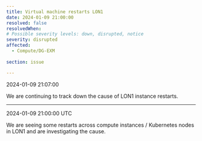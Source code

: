 ```yaml
---
title: Virtual machine restarts LON1
date: 2024-01-09 21:00:00
resolved: false
resolvedWhen: 
# Possible severity levels: down, disrupted, notice
severity: disrupted 
affected:
  - Compute/DG-EXM
    
section: issue

---
```


2024-01-09 21:07:00

We are continuing to track down the cause of LON1 instance restarts.

---

2024-01-09 21:00:00 UTC

We are seeing some restarts across compute instances / Kubernetes nodes in LON1 and are investigating the cause.

